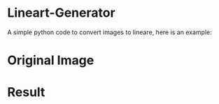 # Lineart-Generator

A simple python code to convert images to lineare, here is an example: 

# Original Image

# Result
